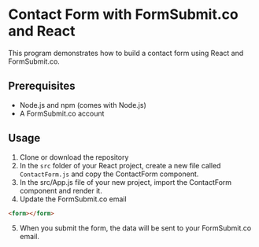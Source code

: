 # Contact Form with FormSubmit.co and React

This program demonstrates how to build a contact form using React and FormSubmit.co.

## Prerequisites

- Node.js and npm (comes with Node.js)
- A FormSubmit.co account

## Usage
1. Clone or download the repository
2. In the `src` folder of your React project, create a new file called `ContactForm.js` and copy the ContactForm component.
3. In the src/App.js file of your new project, import the ContactForm component and render it.
4. Update the FormSubmit.co email
```html
<form></form>
```
5. When you submit the form, the data will be sent to your FormSubmit.co email.

